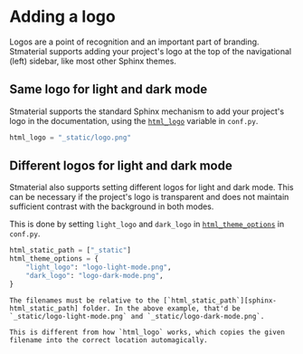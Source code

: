 # Adding a logo

Logos are a point of recognition and an important part of branding. Stmaterial supports adding your project's logo at the top of the navigational (left) sidebar, like most other Sphinx themes.

## Same logo for light and dark mode

Stmaterial supports the standard Sphinx mechanism to add your project's logo in the documentation, using the [`html_logo`][sphinx-html_logo] variable in `conf.py`.

```python
html_logo = "_static/logo.png"
```

## Different logos for light and dark mode

Stmaterial also supports setting different logos for light and dark mode. This can be necessary if the project's logo is transparent and does not maintain sufficient contrast with the background in both modes.

This is done by setting `light_logo` and `dark_logo` in [`html_theme_options`][sphinx-html_theme_options] in `conf.py`.

```python
html_static_path = ["_static"]
html_theme_options = {
    "light_logo": "logo-light-mode.png",
    "dark_logo": "logo-dark-mode.png",
}
```

```{important}
The filenames must be relative to the [`html_static_path`][sphinx-html_static_path] folder. In the above example, that'd be `_static/logo-light-mode.png` and `_static/logo-dark-mode.png`.

This is different from how `html_logo` works, which copies the given filename into the correct location automagically.
```


[sphinx-html_logo]: https://www.sphinx-doc.org/en/master/usage/configuration.html#confval-html_logo
[sphinx-html_theme_options]: https://www.sphinx-doc.org/en/master/usage/configuration.html#confval-html_theme_options
[sphinx-html_static_path]: https://www.sphinx-doc.org/en/master/usage/configuration.html#confval-html_static_path
